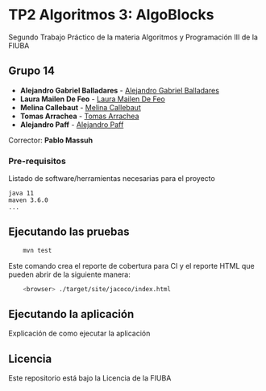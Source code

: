 # TP2 Algoritmos 3: AlgoBlocks 

Segundo Trabajo Práctico de la materia Algoritmos y Programación III de la FIUBA

## Grupo 14

* **Alejandro Gabriel Balladares** - [Alejandro Gabriel Balladares](https://github.com/AlejandroBalladares)
* **Laura Mailen De Feo** - [Laura Mailen De Feo](https://github.com/ldefeo)
* **Melina Callebaut** - [Melina Callebaut](https://github.com/mcallebaut)
* **Tomas Arrachea** - [Tomas Arrachea](https://github.com/TomasArrachea)
* **Alejandro Paff** - [Alejandro Paff](https://github.com/alepaff)

Corrector: **Pablo Massuh**

### Pre-requisitos

Listado de software/herramientas necesarias para el proyecto

```
java 11
maven 3.6.0
...
```

## Ejecutando las pruebas

```bash
    mvn test
```

Este comando crea el reporte de cobertura para CI y el reporte HTML que pueden abrir de la siguiente manera:

```bash
    <browser> ./target/site/jacoco/index.html
```

## Ejecutando la aplicación

Explicación de como ejecutar la aplicación

## Licencia

Este repositorio está bajo la Licencia de la FIUBA
